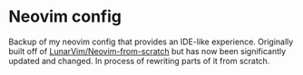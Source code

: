 # Neovim config
Backup of my neovim config that provides an IDE-like experience.
Originally built off of [LunarVim/Neovim-from-scratch](https://github.com/LunarVim/Neovim-from-scratch) but has now been significantly updated and changed.
In process of rewriting parts of it from scratch.
